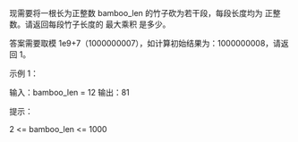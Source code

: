 现需要将一根长为正整数 bamboo_len 的竹子砍为若干段，每段长度均为 正整数。请返回每段竹子长度的 最大乘积 是多少。

答案需要取模 1e9+7（1000000007），如计算初始结果为：1000000008，请返回 1。

示例 1：

输入：bamboo_len = 12
输出：81

提示：

2 <= bamboo_len <= 1000
